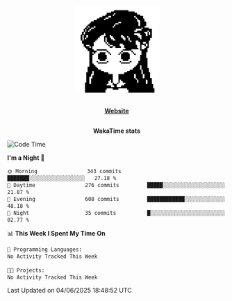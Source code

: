 ##

<p align="center">
  <img src="./person.gif" />
</p>

##

<div align="center">
  <p>
    <strong>
    <a href='https://domm.me'>Website</a>
    </strong>
  </p>
</div>

##

<div align="center">
  <p>
    <strong>
    WakaTime stats
    </strong>
  </p>
</div>

<!--START_SECTION:waka-->
![Code Time](http://img.shields.io/badge/Code%20Time-119%20hrs%2045%20mins-blue)

**I'm a Night 🦉** 

```text
🌞 Morning                343 commits         ███████░░░░░░░░░░░░░░░░░░   27.18 % 
🌆 Daytime                276 commits         █████░░░░░░░░░░░░░░░░░░░░   21.87 % 
🌃 Evening                608 commits         ████████████░░░░░░░░░░░░░   48.18 % 
🌙 Night                  35 commits          █░░░░░░░░░░░░░░░░░░░░░░░░   02.77 % 
```


📊 **This Week I Spent My Time On** 

```text
💬 Programming Languages: 
No Activity Tracked This Week

🐱‍💻 Projects: 
No Activity Tracked This Week
```


 Last Updated on 04/06/2025 18:48:52 UTC
<!--END_SECTION:waka-->

